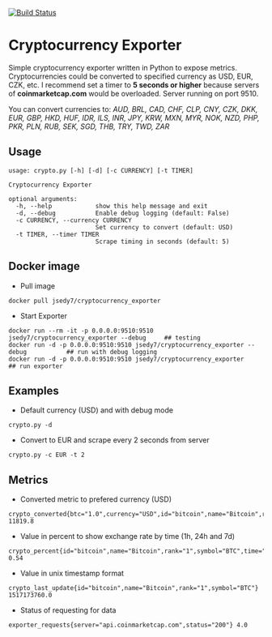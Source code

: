 [![Build Status](https://travis-ci.org/jsedy7/cryptocurrency_exporter.svg?branch=master)](https://travis-ci.org/jsedy7/cryptocurrency_exporter)

# Cryptocurrency Exporter
Simple cryptocurrency exporter written in Python to expose metrics. Cryptocurrencies could be converted to specified currency as USD, EUR, CZK, etc.
I recommend set a timer to **5 seconds or higher** because servers of **coinmarketcap.com** would be overloaded. Server running on port 9510. 

You can convert currencies to: *AUD, BRL, CAD, CHF, CLP, CNY, CZK, DKK, EUR, GBP, HKD, HUF, IDR, ILS, INR, JPY, KRW, MXN, MYR, NOK, NZD, PHP, PKR, PLN, RUB, SEK, SGD, THB, TRY, TWD, ZAR*

## Usage
```
usage: crypto.py [-h] [-d] [-c CURRENCY] [-t TIMER]

Cryptocurrency Exporter

optional arguments:
  -h, --help            show this help message and exit
  -d, --debug           Enable debug logging (default: False)
  -c CURRENCY, --currency CURRENCY
                        Set currency to convert (default: USD)
  -t TIMER, --timer TIMER
                        Scrape timing in seconds (default: 5)
```
## Docker image

- Pull image
```
docker pull jsedy7/cryptocurrency_exporter
```

- Start Exporter
```
docker run --rm -it -p 0.0.0.0:9510:9510 jsedy7/cryptocurrency_exporter --debug     ## testing
docker run -d -p 0.0.0.0:9510:9510 jsedy7/cryptocurrency_exporter --debug           ## run with debug logging
docker run -d -p 0.0.0.0:9510:9510 jsedy7/cryptocurrency_exporter                   ## run exporter

```

## Examples

- Default currency (USD) and with debug mode
```
crypto.py -d 
```
- Convert to EUR and scrape every 2 seconds from server
```
crypto.py -c EUR -t 2
```

## Metrics

- Converted metric to prefered currency (USD) 
```
crypto_converted{btc="1.0",currency="USD",id="bitcoin",name="Bitcoin",rank="1",symbol="BTC"} 11819.8
```

- Value in percent to show exchange rate by time (1h, 24h and 7d)
```
crypto_percent{id="bitcoin",name="Bitcoin",rank="1",symbol="BTC",time="1h"} 0.54
```

- Value in unix timestamp format
```
crypto_last_update{id="bitcoin",name="Bitcoin",rank="1",symbol="BTC"} 1517173760.0
```

- Status of requesting for data 
```
exporter_requests{server="api.coinmarketcap.com",status="200"} 4.0
```
